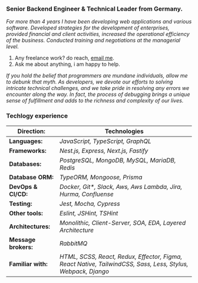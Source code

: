<article>
   <h3 dir="auto">
      Senior Backend Engineer &amp; Technical Leader from Germany.
   </h3>
   <p dir="auto">
      <em>For more than 4 years I have been developing web applications and various software. Developed strategies for the development of enterprises, provided financial and client activities, increased the operational efficiency of the business. Conducted training and negotiations at the managerial level.</em>
   </p>

<ol dir="auto">
   <li>Any freelance work? do reach, <a href="mailto:leroy.wagner20@gmail.com">email me</a>.</li>
   <li>Ask me about anything, i am happy to help.</li>
</ol>
   
_If you hold the belief that programmers are mundane individuals, allow me to debunk that myth. As developers, we devote our efforts to solving intricate technical challenges, and we take pride in resolving any errors we encounter along the way. In fact, the process of debugging brings a unique sense of fulfillment and adds to the richness and complexity of our lives._

### Techlogy experience

| **Direction:**       | **Technologies**                                                                                            |
|----------------------|-------------------------------------------------------------------------------------------------------------|
| **Languages:**       | _JavaScript, TypeScript, GraphQL_                                                                           |
| **Frameworks:**      | _Nest.js, Express, Next.js, Fastify_                                                                        |
| **Databases:**       | _PostgreSQL, MongoDB, MySQL, MariaDB, Redis_                                                                |
| **Database ORM:**    | _TypeORM, Mongoose, Prisma_                                                                                 |
| **DevOps & CI/CD:**  | _Docker, Git*, Slack, Aws, Aws Lambda, Jira, Hurma, Confluense_                                             |
| **Testing:**         | _Jest, Mocha, Cypress_                                                                                      |
| **Other tools:**     | _Eslint, JSHint, TSHint_                                                                                    |
| **Architectures:**   | _Monolithic, Client-Server, SOA, EDA, Layered Architecture_                                                 |
| **Message brokers:** | _RabbitMQ_                                                                                                  |
| **Familiar with:**   | _HTML, SCSS, React, Redux, Effector, Figma, React Native, TailwindCSS, Sass, Less, Stylus, Webpack, Django_ |
  
</article>
